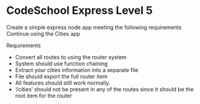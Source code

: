 # CodeSchool Express Level 5

Create a simple express node app meeting the following requirements Continue using the Cities app

Requirements

- Convert all routes to using the router system
- System should use function chaining
- Extract your cities information into a separate file
- File should export the full router item
- All features should still work normally.
- ‘/cities’ should not be present in any of the routes since it should be the root item for the router
